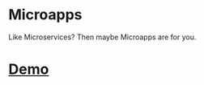 Microapps
=========

Like Microservices? Then maybe Microapps are for you.

# [Demo](https://pyrolistical.github/microapps)
